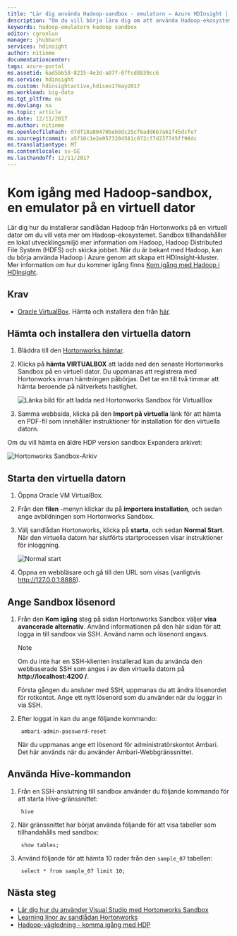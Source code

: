 ```yaml
---
title: "Lär dig använda Hadoop-sandbox - emulatorn – Azure HDInsight | Microsoft Docs"
description: "Om du vill börja lära dig om att använda Hadoop-ekosystemet, kan du ställa in en Hadoop sandbox från Hortonworks på en virtuell Azure-dator. "
keywords: hadoop-emulatorn hadoop sandbox
editor: cgronlun
manager: jhubbard
services: hdinsight
author: nitinme
documentationcenter: 
tags: azure-portal
ms.assetid: 6ad5bb58-8215-4e3d-a07f-07fcd8839cc6
ms.service: hdinsight
ms.custom: hdinsightactive,hdiseo17may2017
ms.workload: big-data
ms.tgt_pltfrm: na
ms.devlang: na
ms.topic: article
ms.date: 12/11/2017
ms.author: nitinme
ms.openlocfilehash: d7df18a80470beb8dc25cf6add6b7a61f45dcfe7
ms.sourcegitcommit: a5f16c1e2e0573204581c072cf7d237745ff98dc
ms.translationtype: MT
ms.contentlocale: sv-SE
ms.lasthandoff: 12/11/2017
---
```

# <a name="get-started-with-a-hadoop-sandbox-an-emulator-on-a-virtual-machine"></a>Kom igång med Hadoop-sandbox, en emulator på en virtuell dator

Lär dig hur du installerar sandlådan Hadoop från Hortonworks på en virtuell dator om du vill veta mer om Hadoop-ekosystemet. Sandbox tillhandahåller en lokal utvecklingsmiljö mer information om Hadoop, Hadoop Distributed File System (HDFS) och skicka jobbet. När du är bekant med Hadoop, kan du börja använda Hadoop i Azure genom att skapa ett HDInsight-kluster. Mer information om hur du kommer igång finns [Kom igång med Hadoop i HDInsight](apache-hadoop-linux-tutorial-get-started.md).

## <a name="prerequisites"></a>Krav
* [Oracle VirtualBox](https://www.virtualbox.org/). Hämta och installera den från [här](https://www.virtualbox.org/wiki/Downloads).



## <a name="download-and-install-the-virtual-machine"></a>Hämta och installera den virtuella datorn
1. Bläddra till den [Hortonworks hämtar](http://hortonworks.com/downloads/#sandbox).

2. Klicka på **hämta VIRTUALBOX** att ladda ned den senaste Hortonworks Sandbox på en virtuell dator. Du uppmanas att registrera med Hortonworks innan hämtningen påbörjas. Det tar en till två timmar att hämta beroende på nätverkets hastighet.
   
    ![Länka bild för att ladda ned Hortonworks Sandbox för VirtualBox](./media/apache-hadoop-emulator-get-started/download-sandbox.png)
3. Samma webbsida, klicka på den **Import på virtuella** länk för att hämta en PDF-fil som innehåller instruktioner för installation för den virtuella datorn.

Om du vill hämta en äldre HDP version sandbox Expandera arkivet:

![Hortonworks Sandbox-Arkiv](./media/apache-hadoop-emulator-get-started/hortonworks-sandbox-archive.png)


## <a name="start-the-virtual-machine"></a>Starta den virtuella datorn

1. Öppna Oracle VM VirtualBox.
2. Från den **filen** -menyn klickar du på **importera installation**, och sedan ange avbildningen som Hortonworks Sandbox.
1. Välj sandlådan Hortonworks, klicka på **starta**, och sedan **Normal Start**. När den virtuella datorn har slutförts startprocessen visar instruktioner för inloggning.
   
    ![Normal start](./media/apache-hadoop-emulator-get-started/normal-start.png)
2. Öppna en webbläsare och gå till den URL som visas (vanligtvis http://127.0.0.1:8888).

## <a name="set-sandbox-passwords"></a>Ange Sandbox lösenord

1. Från den **Kom igång** steg på sidan Hortonworks Sandbox väljer **visa avancerade alternativ**. Använd informationen på den här sidan för att logga in till sandbox via SSH. Använd namn och lösenord angavs.
   
   > [!NOTE]
   > Om du inte har en SSH-klienten installerad kan du använda den webbaserade SSH som anges i av den virtuella datorn på **http://localhost:4200 /**.
   > 
   
    Första gången du ansluter med SSH, uppmanas du att ändra lösenordet för rotkontot. Ange ett nytt lösenord som du använder när du loggar in via SSH.

2. Efter loggat in kan du ange följande kommando:
   
        ambari-admin-password-reset
   
    När du uppmanas ange ett lösenord för administratörskontot Ambari. Det här används när du använder Ambari-Webbgränssnittet.

## <a name="use-hive-commands"></a>Använda Hive-kommandon

1. Från en SSH-anslutning till sandbox använder du följande kommando för att starta Hive-gränssnittet:
   
        hive
2. När gränssnittet har börjat använda följande för att visa tabeller som tillhandahålls med sandbox:
   
        show tables;
3. Använd följande för att hämta 10 rader från den `sample_07` tabellen:
   
        select * from sample_07 limit 10;

## <a name="next-steps"></a>Nästa steg
* [Lär dig hur du använder Visual Studio med Hortonworks Sandbox](../hdinsight-hadoop-emulator-visual-studio.md)
* [Learning linor av sandlådan Hortonworks](http://hortonworks.com/hadoop-tutorial/learning-the-ropes-of-the-hortonworks-sandbox/)
* [Hadoop-vägledning - komma igång med HDP](http://hortonworks.com/hadoop-tutorial/hello-world-an-introduction-to-hadoop-hcatalog-hive-and-pig/)

